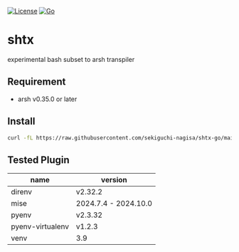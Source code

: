 [![License](https://img.shields.io/badge/license-Apache%202-blue.svg)](https://opensource.org/licenses/Apache-2.0)
[![Go](https://github.com/sekiguchi-nagisa/shtx-go/actions/workflows/go.yml/badge.svg)](https://github.com/sekiguchi-nagisa/shtx-go/actions/workflows/go.yml)

# shtx
experimental bash subset to arsh transpiler

## Requirement
- arsh v0.35.0 or later

## Install
```sh
curl -fL https://raw.githubusercontent.com/sekiguchi-nagisa/shtx-go/main/scripts/install.ds | arsh
```

## Tested Plugin

| **name**         | **version** |
|------------------|-------------|
| direnv           | v2.32.2     |
| mise             | 2024.7.4 - 2024.10.0 |
| pyenv            | v2.3.32     |
| pyenv-virtualenv | v1.2.3      |
| venv             | 3.9         |
